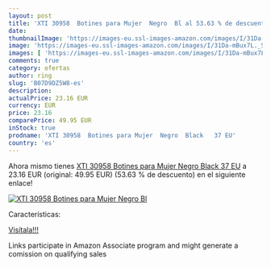 ```yaml
---
layout: post
title: 'XTI 30958  Botines para Mujer  Negro  Bl al 53.63 % de descuento'
date: 
thumbnailImage: 'https://images-eu.ssl-images-amazon.com/images/I/31Da-mBux7L._SL200_.jpg'
image: 'https://images-eu.ssl-images-amazon.com/images/I/31Da-mBux7L._SL200_.jpg'
images: [ 'https://images-eu.ssl-images-amazon.com/images/I/31Da-mBux7L._SL200_.jpg' ]
comments: true
category: ofertas
author: ring
slug: 'B07D9DZ5W8-es'
description:
actualPrice: 23.16 EUR
currency: EUR
price: 23.16
comparePrice: 49.95 EUR
inStock: true
prodname: 'XTI 30958  Botines para Mujer  Negro  Black   37 EU'
country: 'es'
---
```


Ahora mismo tienes [XTI 30958  Botines para Mujer  Negro  Black   37 EU](https://www.amazon.es/dp/B07D9DZ5W8/?tag=tolees-21) a 23.16 EUR (original: 49.95 EUR) (53.63 %  de descuento) en el siguiente enlace!

[![XTI 30958  Botines para Mujer  Negro  Bl](https://images-eu.ssl-images-amazon.com/images/I/31Da-mBux7L._SL200_.jpg)](https://www.amazon.es/dp/B07D9DZ5W8/?tag=tolees-21)

Características:


[Visítala!!!](https://www.amazon.es/dp/B07D9DZ5W8/?tag=tolees-21)

Links participate in Amazon Associate program and might generate a comission on qualifying sales
